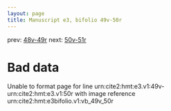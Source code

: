 ```yaml
---
layout: page
title: Manuscript e3, bifolio 49v-50r
---
```


prev: [48v-49r](../48v-49r/) next: [50v-51r](../50v-51r/)

# Bad data

Unable to format page for line urn:cite2:hmt:e3.v1:49v-urn:cite2:hmt:e3.v1:50r with image reference urn:cite2:hmt:e3bifolio.v1:vb_49v_50r
